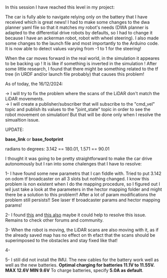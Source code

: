 In this session I have reached this level in my project:

The car is fully able to navigate relying only on the battery that I have received which is great news!
I had to make some changes to the dwa planner yaml file so that it matches my robot's needs (DWA planner is adapted to the differential drive robots by defaults, so I had to change it because I have an ackerman robot, robot with wheel steering). I also made some changes to the launch file and most importantly to the Arduino code. It is now able to detect values varying from -1 to 1 for the steering!<br>

When the car moves forward in the real world, in the simulation it appeares to be backing up ! It is like if something is inverted in the simulation ! After some little research, I found that there might be something related to the tf tree (in URDF and/or launch file probably) that causes this problem!

As of today, the 16/12/2024:

-> I will try to fix the problem where the scans of the LiDAR don't match the LiDAR movements. <br>
-> I will create a publisher/subscriber that will subscribe to the "cmd_vel" topic and publish its values to the "joint_state" topic in order to see the robot movement on simulation! But that will be done only when I resolve the simualtion issue.

UPDATE:

**base_link** or **base_footprint**

radians to degrees: 3.142 == 180.01, 1.571 == 90.01

I thought it was going to be pretty straightforward to make the car drive autonomously but I ran into some chalenges that I have to resolve:

1- I have found some new parametrs that I can fiddle with. Tried to put 3.142 on odom tf broadcaster on all 3 slots but nothing changed. I know this problem is non existent when I do the mapping procedure, so I figured out I wil just take a look at the parameters in the hector mapping folder and might there be a solution to this problem!!
After a lot of param modifications the problem still persists!! See laser tf broadcaster params and hector mapping params!

2- I found [this](https://robotics.stackexchange.com/questions/100364/lidar-sensing-backwards) and [this also](https://robotics.stackexchange.com/questions/21009/ros-laser-scan-rotates-with-the-robot-in-rviz) maybe it could help to resolve this issue. Remains to check other forums and community.

3- When the robot is moving, the LiDAR scans are also moving with it, as if the already saved map has no effect on th efact that the scans should be superimposed to the obstacles and stay fixed like that!

4-

5- I still did not install the IMU. The new cables for the battery work well as well as the new batteries. **Optimal charging for batteries 11.1V to 11.55V. MAX 12.6V MIN 9.6V** To charge batteries, specify **5.0A as default**.
